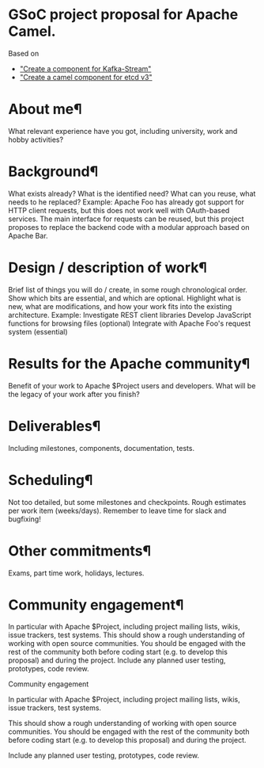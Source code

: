 # GSoC project proposal for Apache Camel.
Based on 
- ["Create a component for Kafka-Stream"](https://issues.apache.org/jira/browse/CAMEL-10652)
- ["Create a camel component for etcd v3"](https://issues.apache.org/jira/browse/CAMEL-10173)

# About me¶
What relevant experience have you got, including university, work and hobby activities?
# Background¶
What exists already? What is the identified need? What can you reuse, what needs to he replaced?
Example: Apache Foo has already got support for HTTP client requests, but this does not work well with OAuth-based services. The main interface for requests can be reused, but this project proposes to replace the backend code with a modular approach based on Apache Bar.
# Design / description of work¶
Brief list of things you will do / create, in some rough chronological order.
Show which bits are essential, and which are optional. Highlight what is new, what are modifications, and how your work fits into the existing architecture.
Example:
Investigate REST client libraries
Develop JavaScript functions for browsing files (optional)
Integrate with Apache Foo's request system (essential)
# Results for the Apache community¶
Benefit of your work to Apache $Project users and developers. What will be the legacy of your work after you finish?
# Deliverables¶
Including milestones, components, documentation, tests.
# Scheduling¶
Not too detailed, but some milestones and checkpoints. Rough estimates per work item (weeks/days). Remember to leave time for slack and bugfixing!
# Other commitments¶
Exams, part time work, holidays, lectures.
# Community engagement¶
In particular with Apache $Project, including project mailing lists, wikis, issue trackers, test systems.
This should show a rough understanding of working with open source communities. You should be engaged with the rest of the community both before coding start (e.g. to develop this proposal) and during the project.
Include any planned user testing, prototypes, code review.

Community engagement

In particular with Apache $Project, including project mailing lists, wikis, issue trackers, test systems.

This should show a rough understanding of working with open source communities. You should be engaged with the rest of the community both before coding start (e.g. to develop this proposal) and during the project.

Include any planned user testing, prototypes, code review.
